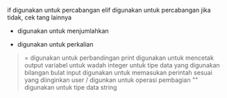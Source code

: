 if digunakan untuk percabangan
elif digunakan untuk percabangan jika tidak, cek tang lainnya
+ digunakan untuk menjumlahkan
* digunakan untuk perkalian
>= digunakan untuk perbandingan
print digunakan untuk mencetak output
variabel untuk wadah
integer untuk tipe data yang digunakan bilangan bulat
input digunakan untuk memasukan perintah sesuai yang diinginkan user
/ digunkan untuk operasi pembagian
"" digunakan untuk tipe data string